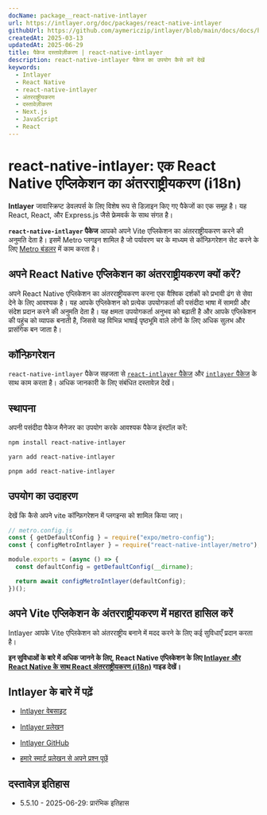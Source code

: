 ```yaml
---
docName: package__react-native-intlayer
url: https://intlayer.org/doc/packages/react-native-intlayer
githubUrl: https://github.com/aymericzip/intlayer/blob/main/docs/docs/hi/packages/react-native-intlayer/index.md
createdAt: 2025-03-13
updatedAt: 2025-06-29
title: पैकेज दस्तावेज़ीकरण | react-native-intlayer
description: react-native-intlayer पैकेज का उपयोग कैसे करें देखें
keywords:
  - Intlayer
  - React Native
  - react-native-intlayer
  - अंतरराष्ट्रीयकरण
  - दस्तावेज़ीकरण
  - Next.js
  - JavaScript
  - React
---
```


# react-native-intlayer: एक React Native एप्लिकेशन का अंतरराष्ट्रीयकरण (i18n)

**Intlayer** जावास्क्रिप्ट डेवलपर्स के लिए विशेष रूप से डिज़ाइन किए गए पैकेजों का एक समूह है। यह React, React, और Express.js जैसे फ्रेमवर्क के साथ संगत है।

**`react-native-intlayer` पैकेज** आपको अपने Vite एप्लिकेशन का अंतरराष्ट्रीयकरण करने की अनुमति देता है। इसमें Metro प्लगइन शामिल है जो पर्यावरण चर के माध्यम से कॉन्फ़िगरेशन सेट करने के लिए [Metro बंडलर](https://docs.expo.dev/guides/customizing-metro/) में काम करता है।

## अपने React Native एप्लिकेशन का अंतरराष्ट्रीयकरण क्यों करें?

अपने React Native एप्लिकेशन का अंतरराष्ट्रीयकरण करना एक वैश्विक दर्शकों को प्रभावी ढंग से सेवा देने के लिए आवश्यक है। यह आपके एप्लिकेशन को प्रत्येक उपयोगकर्ता की पसंदीदा भाषा में सामग्री और संदेश प्रदान करने की अनुमति देता है। यह क्षमता उपयोगकर्ता अनुभव को बढ़ाती है और आपके एप्लिकेशन की पहुंच को व्यापक बनाती है, जिससे यह विभिन्न भाषाई पृष्ठभूमि वाले लोगों के लिए अधिक सुलभ और प्रासंगिक बन जाता है।

## कॉन्फ़िगरेशन

`react-native-intlayer` पैकेज सहजता से [`react-intlayer` पैकेज](https://github.com/aymericzip/intlayer/blob/main/docs/docs/hi/packages/react-intlayer/index.md) और [`intlayer` पैकेज](https://github.com/aymericzip/intlayer/blob/main/docs/docs/hi/packages/intlayer/index.md) के साथ काम करता है। अधिक जानकारी के लिए संबंधित दस्तावेज़ देखें।

## स्थापना

अपनी पसंदीदा पैकेज मैनेजर का उपयोग करके आवश्यक पैकेज इंस्टॉल करें:

```bash packageManager="npm"
npm install react-native-intlayer
```

```bash packageManager="yarn"
yarn add react-native-intlayer
```

```bash packageManager="pnpm"
pnpm add react-native-intlayer
```

## उपयोग का उदाहरण

देखें कि कैसे अपने vite कॉन्फ़िगरेशन में प्लगइन्स को शामिल किया जाए।

```js
// metro.config.js
const { getDefaultConfig } = require("expo/metro-config");
const { configMetroIntlayer } = require("react-native-intlayer/metro");

module.exports = (async () => {
  const defaultConfig = getDefaultConfig(__dirname);

  return await configMetroIntlayer(defaultConfig);
})();
```

## अपने Vite एप्लिकेशन के अंतरराष्ट्रीयकरण में महारत हासिल करें

Intlayer आपके Vite एप्लिकेशन को अंतरराष्ट्रीय बनाने में मदद करने के लिए कई सुविधाएँ प्रदान करता है।

**इन सुविधाओं के बारे में अधिक जानने के लिए, React Native एप्लिकेशन के लिए [Intlayer और React Native के साथ React अंतरराष्ट्रीयकरण (i18n)](https://github.com/aymericzip/intlayer/blob/main/docs/docs/hi/intlayer_with_react_native+expo.md) गाइड देखें।**

## Intlayer के बारे में पढ़ें

- [Intlayer वेबसाइट](https://intlayer.org)
- [Intlayer प्रलेखन](https://intlayer.org/doc)
- [Intlayer GitHub](https://github.com/aymericzip/intlayer)

- [हमारे स्मार्ट प्रलेखन से अपने प्रश्न पूछें](https://intlayer.org/docchat)

## दस्तावेज़ इतिहास

- 5.5.10 - 2025-06-29: प्रारंभिक इतिहास
